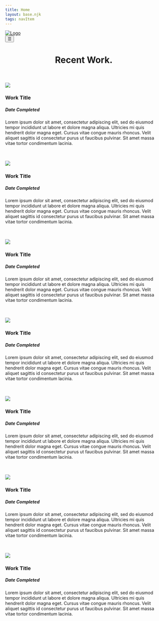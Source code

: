 ```yaml
---
title: Home
layout: base.njk
tags: navItem
---
```


<div class="body-shift"> <!--body shift opens-->
        <!--header content-->
    <div class="logo-space">
        <div class="head-logo">
            <a href="index.html"><img src='/images/logo.png' alt="Logo"></a>
        </div>
    </div>

<div class="head-side-btn">
        <button class="open-btn" onclick="side_nav_open()">☰</button>
</div>

<div class="nav-space">
</div>

<header class="site-header">
      <h1>Recent Work.</h1>
  </header>


<!--main page content-->
<section class="recent-works">
    <div class="work-cards" id="work-card-1">
        <a href="#"><img src="/images/placehold.jpg"></a>
    <div class="work-card-body">
        <h3>Work Title</h3>
            <h5>Date Completed</h5>
            <p>Lorem ipsum dolor sit amet, consectetur adipiscing elit, sed do eiusmod tempor incididunt ut labore et dolore magna aliqua. Ultricies mi quis hendrerit dolor magna eget. Cursus vitae congue mauris rhoncus. Velit aliquet sagittis id consectetur purus ut faucibus pulvinar. Sit amet massa vitae tortor condimentum lacinia.</p>
    </div>
    </div> <br><br>

<div class="work-cards" id="work-card-2">
    <a href="#"><img src="/images/placehold.jpg"></a>
<div class="work-card-body">
    <h3>Work Title</h3>
    <h5>Date Completed</h5>
    <p>Lorem ipsum dolor sit amet, consectetur adipiscing elit, sed do eiusmod tempor incididunt ut labore et dolore magna aliqua. Ultricies mi quis hendrerit dolor magna eget. Cursus vitae congue mauris rhoncus. Velit aliquet sagittis id consectetur purus ut faucibus pulvinar. Sit amet massa vitae tortor condimentum lacinia.</p>
</div>
</div> <br><br>

<div class="work-cards" id="work-card-3">
                <a href="#"><img src="/images/placehold.jpg"></a>
                    <div class="work-card-body">
                        <h3>Work Title</h3>
                        <h5>Date Completed</h5>
                        <p>Lorem ipsum dolor sit amet, consectetur adipiscing elit, sed do eiusmod tempor incididunt ut labore et dolore magna aliqua. Ultricies mi quis hendrerit dolor magna eget. Cursus vitae congue mauris rhoncus. Velit aliquet sagittis id consectetur purus ut faucibus pulvinar. Sit amet massa vitae tortor condimentum lacinia.</p>
                    </div>
            </div> <br><br>

<div class="work-cards" id="work-card-4">
                <a href="#"><img src="/images/placehold.jpg"></a>
                    <div class="work-card-body">
                        <h3>Work Title</h3>
                        <h5>Date Completed</h5>
                        <p>Lorem ipsum dolor sit amet, consectetur adipiscing elit, sed do eiusmod tempor incididunt ut labore et dolore magna aliqua. Ultricies mi quis hendrerit dolor magna eget. Cursus vitae congue mauris rhoncus. Velit aliquet sagittis id consectetur purus ut faucibus pulvinar. Sit amet massa vitae tortor condimentum lacinia.</p>
                    </div>
            </div> <br><br>

<div class="work-cards" id="work-card-5">
                <a href="#"><img src="/images/placehold.jpg"></a>
                    <div class="work-card-body">
                        <h3>Work Title</h3>
                        <h5>Date Completed</h5>
                        <p>Lorem ipsum dolor sit amet, consectetur adipiscing elit, sed do eiusmod tempor incididunt ut labore et dolore magna aliqua. Ultricies mi quis hendrerit dolor magna eget. Cursus vitae congue mauris rhoncus. Velit aliquet sagittis id consectetur purus ut faucibus pulvinar. Sit amet massa vitae tortor condimentum lacinia.</p>
                    </div>
            </div> <br><br>

<div class="work-cards" id="work-card-6">
                <a href="#"><img src="/images/placehold.jpg"></a>
                    <div class="work-card-body">
                        <h3>Work Title</h3>
                        <h5>Date Completed</h5>
                        <p>Lorem ipsum dolor sit amet, consectetur adipiscing elit, sed do eiusmod tempor incididunt ut labore et dolore magna aliqua. Ultricies mi quis hendrerit dolor magna eget. Cursus vitae congue mauris rhoncus. Velit aliquet sagittis id consectetur purus ut faucibus pulvinar. Sit amet massa vitae tortor condimentum lacinia.</p>
                    </div>
            </div> <br><br>

<div class="work-cards" id="work-card-7">
                <a href="#"><img src="/images/placehold.jpg"></a>
                    <div class="work-card-body">
                        <h3>Work Title</h3>
                        <h5>Date Completed</h5>
                        <p>Lorem ipsum dolor sit amet, consectetur adipiscing elit, sed do eiusmod tempor incididunt ut labore et dolore magna aliqua. Ultricies mi quis hendrerit dolor magna eget. Cursus vitae congue mauris rhoncus. Velit aliquet sagittis id consectetur purus ut faucibus pulvinar. Sit amet massa vitae tortor condimentum lacinia.</p>
                    </div>
            </div> <br><br>
        </section>
   
</div>
    



